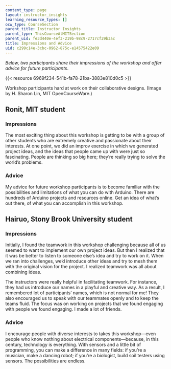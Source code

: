 ```yaml
---
content_type: page
layout: instructor_insights
learning_resource_types: []
ocw_type: CourseSection
parent_title: Instructor Insights
parent_type: ThisCourseAtMITSection
parent_uid: fe3d440e-4ef3-219b-98c9-2717cf29b3ac
title: Impressions and Advice
uid: c299c14e-3cbc-0962-875c-e14575422e09
---
```


_Below, two participants_ _share their impressions of the workshop and offer advice for future participants_.

{{< resource 6969f234-541b-fa78-21ba-3883e810d0c5 >}}

Workshop participants hard at work on their collaborative designs. (Image by H. Sharon Lin, MIT OpenCourseWare.)

Ronit, MIT student
------------------

### Impressions

The most exciting thing about this workshop is getting to be with a group of other students who are extremely creative and passionate about their interests. At one point, we did an improv exercise in which we generated project ideas, and the ideas that people came up with were just so fascinating. People are thinking so big here; they’re really trying to solve the world’s problems.

### Advice

My advice for future workshop participants is to become familiar with the possibilities and limitations of what you can do with Arduino. There are hundreds of Arduino projects and resources online. Get an idea of what’s out there, of what you can accomplish in this workshop.

Hairuo, Stony Brook University student
--------------------------------------

### Impressions

Initially, I found the teamwork in this workshop challenging because all of us seemed to want to implement our own project ideas. But then I realized that it was be better to listen to someone else’s idea and try to work on it. When we ran into challenges, we’d introduce other ideas and try to mesh them with the original vision for the project. I realized teamwork was all about combining ideas. 

The instructors were really helpful in facilitating teamwork. For instance, they had us introduce our names in a playful and creative way. As a result, I remembered lot of participants’ names, which is not normal for me! They also encouraged us to speak with our teammates openly and to keep the teams fluid. The focus was on working on projects that we found engaging with people we found engaging. I made a lot of friends.

### Advice

I encourage people with diverse interests to takes this workshop—even people who know nothing about electrical components—because, in this century, technology is everything. With sensors and a little bit of programming, you can make a difference in many fields: if you’re a musician, make a dancing robot; if you’re a biologist, build soil testers using sensors. The possibilities are endless.